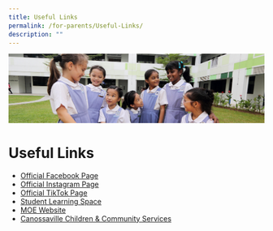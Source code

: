 ```yaml
---
title: Useful Links
permalink: /for-parents/Useful-Links/
description: ""
---
```

![](/images/Useful%20Links.jpg)

Useful Links
============


*   [Official Facebook Page](https://www.facebook.com/SACPS.OFFICIAL2.0)
*   [Official Instagram Page](https://www.instagram.com/sacps.official/)
*   [Official TikTok Page](https://www.tiktok.com/@sacps.official)
*   [Student Learning Space](https://vle.learning.moe.edu.sg/login)
*   [MOE Website](https://www.moe.gov.sg/)
*   [Canossaville Children & Community Services](https://www.cch.org.sg/)
